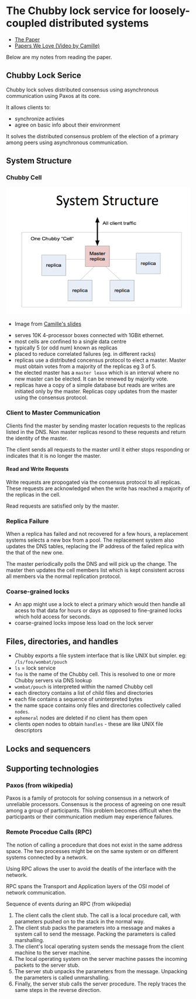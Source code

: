 # The Chubby lock service for loosely-coupled distributed systems

* [The Paper](http://static.googleusercontent.com/media/research.google.com/en/us/archive/chubby-osdi06.pdf)
* [Papers We Love (Video by Camille)](https://www.youtube.com/watch?v=PqItueBaiRg)

Below are my notes from reading the paper.

## Chubby Lock Serice
Chubby lock solves distributed consensus using asynchronous communication using Paxos at its core.

It allows clients to:
- synchronize activies
- agree on basic info about their environment

It solves the distributed consensus problem of the election of a primary among peers using asynchronous communication.

## System Structure

### Chubby Cell 
![](images/system_structure.png)
* Image from [Camille's slides](https://speakerd.s3.amazonaws.com/presentations/1c13da90525401327aec02fb58ce8c77/skamille_slides.pdf)

- serves 10K 4-processor boxes connected with 1GBit ethernet.
- most cells are confined to a single data centre
- typically 5 (or odd num) known as replicas
- placed to reduce correlated failures (eg. in different racks)
- replicas use a distributed concensus protocol to elect a master. Master must obtain votes from a majority of the replicas eg 3 of 5.
- the elected master has a `master lease` which is an interval where no new master can be elected. It can be renewed by majority vote.
- replicas have a copy of a simple database but reads are writes are initiated only by the master. Replicas copy updates from the master using the consensus protocol.

### Client to Master Communication
Clients find the master by sending master location requests to the replicas listed in the DNS. Non master replicas resond to these requests and return the identity of the master.

The client sends all requests to the master until it either stops responding or indicates that it is no longer the master.

#### Read and Write Requests
Write requests are propogated via the consensus protocol to all replicas. These requests are acknowledged when the write has reached a majority of the replicas in the cell.

Read requests are satisfied only by the master.

### Replica Failure
When a replica has failed and not recovered for a few hours, a replacement systems selects a new box from a pool. The replacement system also updates the DNS tables, replacing the IP address of the failed replica with the that of the new one.

The master periodically polls the DNS and will pick up the change. The master then updates the cell members list  which is kept consistent across all members via the normal replication protocol.

### Coarse-grained locks
- An app might use a lock to elect a primary which would then handle all acess to that data for hours or days as opposed to fine-grained locks which hold access for seconds.
- coarse-grained locks impose less load on the lock server

## Files, directories, and handles
- Chubby exports a file system interface that is like UNIX but simpler. eg: `/ls/foo/wombat/pouch`
- `ls` = lock service
- `foo` is the name of the Chubby cell. This is resolved to one or more Chubby servers via DNS lookup
- `wombat/pouch` is interpreted within the named Chubby cell
- each directory contains a list of child files and directories
- each file contains a sequence of uninterpreted bytes
- the name space contains only files and directories collectively called `nodes`.
- `ephemeral` nodes are deleted if no client has them open
- clients open nodes to obtain `handles` - these are like UNIX file descriptors

## Locks and sequencers

## Supporting technologies
### Paxos (from wikipedia)
Paxos is a family of protocols for solving consensus in a network of unreliable processors. Consensus is the process of agreeing on one result among a group of participants. This problem becomes difficult when the participants or their communication medium may experience failures.

### Remote Procedue Calls (RPC)
The notion of calling a procedure that does not exist in the same address space. The two processes might be on the same system or on different systems connected by a network. 

Using RPC allows the user to avoid the deatils of the interface with the network.

RPC spans the Transport and Application layers of the OSI model of network communication.

Sequence of events during an RPC (from wikipedia)
1. The client calls the client stub. The call is a local procedure call, with parameters pushed on to the stack in the normal way.
1. The client stub packs the parameters into a message and makes a system call to send the message. Packing the parameters is called marshalling.
1. The client's local operating system sends the message from the client machine to the server machine.
1. The local operating system on the server machine passes the incoming packets to the server stub.
1. The server stub unpacks the parameters from the message. Unpacking the parameters is called unmarshalling.
1. Finally, the server stub calls the server procedure. The reply traces the same steps in the reverse direction.